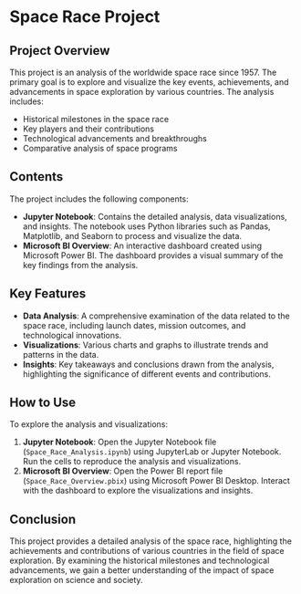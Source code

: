 # Space Race Project

## Project Overview

This project is an analysis of the worldwide space race since 1957. The primary goal is to explore and visualize the key events, achievements, and advancements in space exploration by various countries. The analysis includes:

- Historical milestones in the space race
- Key players and their contributions
- Technological advancements and breakthroughs
- Comparative analysis of space programs

## Contents

The project includes the following components:

- **Jupyter Notebook**: Contains the detailed analysis, data visualizations, and insights. The notebook uses Python libraries such as Pandas, Matplotlib, and Seaborn to process and visualize the data.
- **Microsoft BI Overview**: An interactive dashboard created using Microsoft Power BI. The dashboard provides a visual summary of the key findings from the analysis.

## Key Features

- **Data Analysis**: A comprehensive examination of the data related to the space race, including launch dates, mission outcomes, and technological innovations.
- **Visualizations**: Various charts and graphs to illustrate trends and patterns in the data.
- **Insights**: Key takeaways and conclusions drawn from the analysis, highlighting the significance of different events and contributions.

## How to Use

To explore the analysis and visualizations:

1. **Jupyter Notebook**: Open the Jupyter Notebook file (`Space_Race_Analysis.ipynb`) using JupyterLab or Jupyter Notebook. Run the cells to reproduce the analysis and visualizations.
2. **Microsoft BI Overview**: Open the Power BI report file (`Space_Race_Overview.pbix`) using Microsoft Power BI Desktop. Interact with the dashboard to explore the visualizations and insights.

## Conclusion

This project provides a detailed analysis of the space race, highlighting the achievements and contributions of various countries in the field of space exploration. By examining the historical milestones and technological advancements, we gain a better understanding of the impact of space exploration on science and society.
